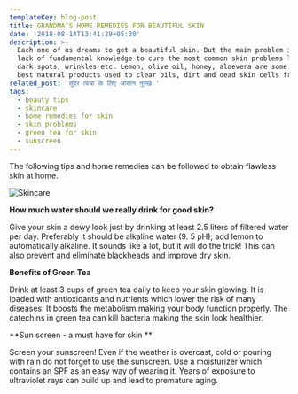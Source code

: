 ```yaml
---
templateKey: blog-post
title: GRANDMA’S HOME REMEDIES FOR BEAUTIFUL SKIN
date: '2018-08-14T13:41:29+05:30'
description: >-
  Each one of us dreams to get a beautiful skin. But the main problem is the
  lack of fundamental knowledge to cure the most common skin problems like acne,
  dark spots, wrinkles etc. Lemon, olive oil, honey, aloevera are some of the
  best natural products used to clear oils, dirt and dead skin cells from skin. 
related_post: 'सुंदर त्वचा के लिए आसान नुस्खे '
tags:
  - beauty tips
  - skincare
  - home remedies for skin
  - skin problems
  - green tea for skin
  - sunscreen
---
```

The following tips and home remedies can be followed to obtain flawless skin at home.

![Skincare](/img/grandma-home-remedies.png)

**How much water should we really drink for good skin?**

Give your skin a dewy look just by drinking at least 2.5 liters of filtered water per day. Preferably it should be alkaline water (9. 5 pH); add lemon to automatically alkaline. It sounds like a lot, but it will do the trick! This can also prevent and eliminate blackheads and improve dry skin.



**Benefits of Green Tea**

Drink at least 3 cups of green tea daily to keep your skin glowing. It is loaded with antioxidants and nutrients which lower the risk of many diseases. It boosts the metabolism making your body function properly. The catechins in green tea can kill bacteria making the skin look healthier.



**Sun screen - a must have for skin **

Screen your sunscreen! Even if the weather is overcast, cold or pouring with rain do not forget to use the sunscreen. Use a moisturizer which contains an SPF as an easy way of wearing it. Years of exposure to ultraviolet rays can build up and lead to premature aging.
